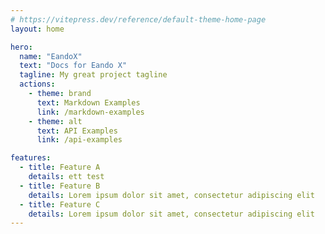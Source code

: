 ```yaml
---
# https://vitepress.dev/reference/default-theme-home-page
layout: home

hero:
  name: "EandoX"
  text: "Docs for Eando X"
  tagline: My great project tagline
  actions:
    - theme: brand
      text: Markdown Examples
      link: /markdown-examples
    - theme: alt
      text: API Examples
      link: /api-examples

features:
  - title: Feature A
    details: ett test
  - title: Feature B
    details: Lorem ipsum dolor sit amet, consectetur adipiscing elit
  - title: Feature C
    details: Lorem ipsum dolor sit amet, consectetur adipiscing elit
---
```


